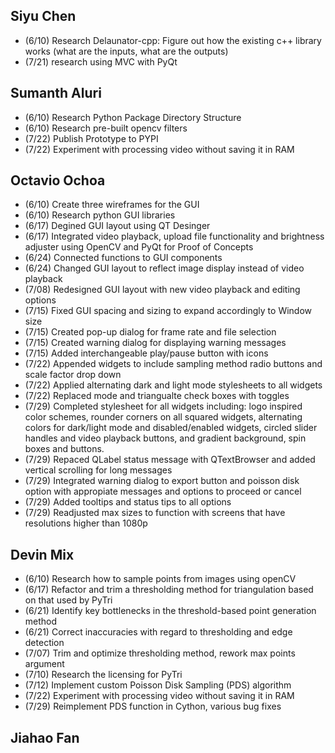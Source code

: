 ## Siyu Chen  
* (6/10) Research Delaunator-cpp: Figure out how the existing c++ library works (what are the inputs, what are the outputs)
* (7/21) research using MVC with PyQt

## Sumanth Aluri
* (6/10) Research Python Package Directory Structure
* (6/10) Research pre-built opencv filters
* (7/22) Publish Prototype to PYPI
* (7/22) Experiment with processing video without saving it in RAM

## Octavio Ochoa
* (6/10) Create three wireframes for the GUI
* (6/10) Research python GUI libraries
* (6/17) Degined GUI layout using QT Desinger
* (6/17) Integrated video playback, upload file functionality and brightness adjuster using OpenCV and PyQt for Proof of Concepts
* (6/24) Connected functions to GUI components
* (6/24) Changed GUI layout to reflect image display instead of video playback
* (7/08) Redesigned GUI layout with new video playback and editing options
* (7/15) Fixed GUI spacing and sizing to expand accordingly to Window size
* (7/15) Created pop-up dialog for frame rate and file selection
* (7/15) Created warning dialog for displaying warning messages
* (7/15) Added interchangeable play/pause button with icons
* (7/22) Appended widgets to include sampling method radio buttons and scale factor drop down
* (7/22) Applied alternating dark and light mode stylesheets to all widgets
* (7/22) Replaced mode and triangualte check boxes with toggles
* (7/29) Completed stylesheet for all widgets including: logo inspired color schemes, rounder corners on all squared widgets, alternating colors for dark/light mode and disabled/enabled widgets, circled slider handles and video playback buttons, and gradient background, spin boxes and buttons.
* (7/29) Repaced QLabel status message with QTextBrowser and added vertical scrolling for long messages
* (7/29) Integrated warning dialog to export button and poisson disk option with appropiate messages and options to proceed or cancel
* (7/29) Added tooltips and status tips to all options
* (7/29) Readjusted max sizes to function with screens that have resolutions higher than 1080p

## Devin Mix
* (6/10) Research how to sample points from images using openCV
* (6/17) Refactor and trim a thresholding method for triangulation based on that used by PyTri
* (6/21) Identify key bottlenecks in the threshold-based point generation method
* (6/21) Correct inaccuracies with regard to thresholding and edge detection
* (7/07) Trim and optimize thresholding method, rework max points argument
* (7/10) Research the licensing for PyTri
* (7/12) Implement custom Poisson Disk Sampling (PDS) algorithm
* (7/22) Experiment with processing video without saving it in RAM
* (7/29) Reimplement PDS function in Cython, various bug fixes

## Jiahao Fan
